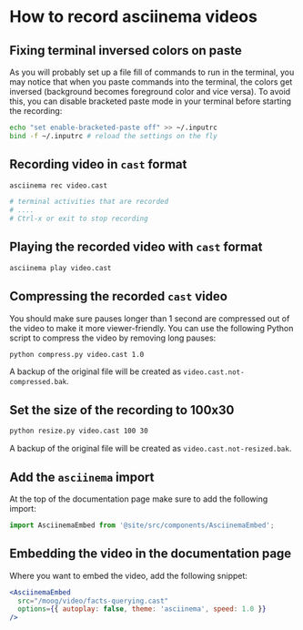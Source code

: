 # How to record asciinema videos

## Fixing terminal inversed colors on paste

As you will probably set up a file fill of commands to run in the terminal,
you may notice that when you paste commands into the terminal, the colors get
inversed (background becomes foreground color and vice versa). To avoid this, you can disable
bracketed paste mode in your terminal before starting the recording:

```bash
echo "set enable-bracketed-paste off" >> ~/.inputrc
bind -f ~/.inputrc # reload the settings on the fly
```

## Recording video in `cast` format

```bash
asciinema rec video.cast

# terminal activities that are recorded
# ....
# Ctrl-x or exit to stop recording
```

## Playing the recorded video with `cast` format

```bash
asciinema play video.cast
```

## Compressing the recorded `cast` video

You should make sure pauses longer than 1 second are compressed out of the
video to make it more viewer-friendly. You can use the following Python script to
compress the video by removing long pauses:

```bash
python compress.py video.cast 1.0
```

A backup of the original file will be created as `video.cast.not-compressed.bak`.

## Set the size of the recording to 100x30
```bash
python resize.py video.cast 100 30
```

A backup of the original file will be created as `video.cast.not-resized.bak`.

## Add the `asciinema` import

At the top of the documentation page make sure to add the following import:

```jsx
import AsciinemaEmbed from '@site/src/components/AsciinemaEmbed';
```

## Embedding the video in the documentation page

Where you want to embed the video, add the following snippet:

```jsx
<AsciinemaEmbed
  src="/moog/video/facts-querying.cast"
  options={{ autoplay: false, theme: 'asciinema', speed: 1.0 }}
/>
```
